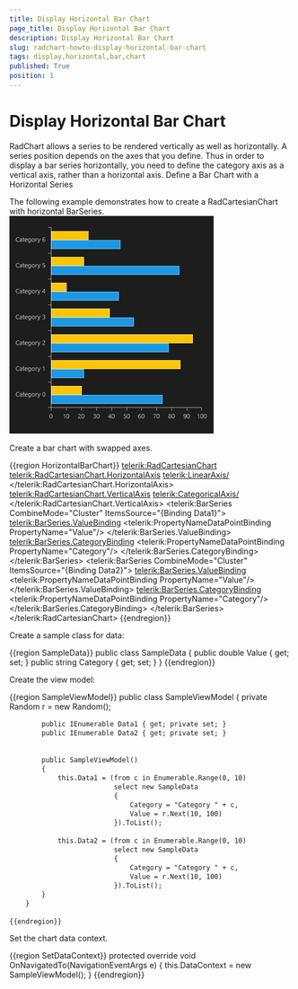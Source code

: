 ```yaml
---
title: Display Horizontal Bar Chart
page_title: Display Horizontal Bar Chart
description: Display Horizontal Bar Chart
slug: radchart-howto-display-horizontal-bar-chart
tags: display,horizontal,bar,chart
published: True
position: 1
---
```


# Display Horizontal Bar Chart



RadChart allows a series to be rendered vertically as well as horizontally.
          A series position depends on the axes that you define. Thus in order to display a bar series horizontally,
          you need to define the category axis as a vertical axis, rather than a horizontal axis.
        Define a Bar Chart with a Horizontal Series

The following example demonstrates how to create a RadCartesianChart with horizontal BarSeries.![Chart-How To-Horizontal Bar Chart](images/Controls/Chart/HowTo/Chart-HowTo-HorizontalBarChart.png)

Create a bar chart with swapped axes.

{{region HorizontalBarChart}}
	        <telerik:RadCartesianChart>
	            <telerik:RadCartesianChart.HorizontalAxis>
	                <telerik:LinearAxis/>
	            </telerik:RadCartesianChart.HorizontalAxis>
	            <telerik:RadCartesianChart.VerticalAxis>
	                <telerik:CategoricalAxis/>
	            </telerik:RadCartesianChart.VerticalAxis>
	            <telerik:BarSeries CombineMode="Cluster" ItemsSource="{Binding Data1}">
	                <telerik:BarSeries.ValueBinding>
	                    <telerik:PropertyNameDataPointBinding PropertyName="Value"/>
	                </telerik:BarSeries.ValueBinding>
	                <telerik:BarSeries.CategoryBinding>
	                    <telerik:PropertyNameDataPointBinding PropertyName="Category"/>
	                </telerik:BarSeries.CategoryBinding>
	            </telerik:BarSeries>
	            <telerik:BarSeries CombineMode="Cluster" ItemsSource="{Binding Data2}">
	                <telerik:BarSeries.ValueBinding>
	                    <telerik:PropertyNameDataPointBinding PropertyName="Value"/>
	                </telerik:BarSeries.ValueBinding>
	                <telerik:BarSeries.CategoryBinding>
	                    <telerik:PropertyNameDataPointBinding PropertyName="Category"/>
	                </telerik:BarSeries.CategoryBinding>
	            </telerik:BarSeries>
	        </telerik:RadCartesianChart>
	{{endregion}}



Create a sample class for data:

{{region SampleData}}
	    public class SampleData
	    {
	        public double Value { get; set; }
	        public string Category { get; set; }
	    }
	{{endregion}}



Create the view model:

{{region SampleViewModel}}
	    public class SampleViewModel
	    {
	        private Random r = new Random();
	
	        public IEnumerable Data1 { get; private set; }
	        public IEnumerable Data2 { get; private set; }
	
	
	        public SampleViewModel()
	        {
	            this.Data1 = (from c in Enumerable.Range(0, 10)
	                          select new SampleData
	                          {
	                              Category = "Category " + c,
	                              Value = r.Next(10, 100)
	                          }).ToList();
	
	            this.Data2 = (from c in Enumerable.Range(0, 10)
	                          select new SampleData
	                          {
	                              Category = "Category " + c,
	                              Value = r.Next(10, 100)
	                          }).ToList();
	        }
	    }
	
	{{endregion}}



Set the chart data context.

{{region SetDataContext}}
	        protected override void OnNavigatedTo(NavigationEventArgs e)
	        {
	            this.DataContext = new SampleViewModel();
	        }
	{{endregion}}


